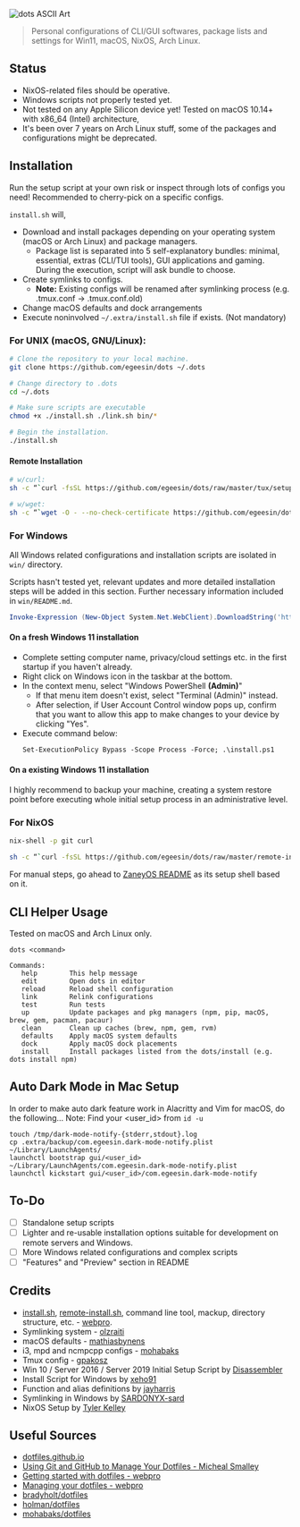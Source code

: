 ![dots ASCII Art](dots.png)

> Personal configurations of CLI/GUI softwares, package lists and settings for Win11, macOS, NixOS, Arch Linux.

## Status

- NixOS-related files should be operative.
- Windows scripts not properly tested yet.
- Not tested on any Apple Silicon device yet! Tested on macOS 10.14+ with x86_64 (Intel) architecture, 
- It's been over 7 years on Arch Linux stuff, some of the packages and configurations might be deprecated.

## Installation

Run the setup script at your own risk or inspect through lots of configs you need!
Recommended to cherry-pick on a specific configs.

`install.sh` will,

- Download and install packages depending on your operating system (macOS or Arch Linux) and package managers.
    - Package list is separated into 5 self-explanatory bundles: minimal, essential, extras (CLI/TUI tools), GUI applications and gaming. During the execution, script will ask bundle to choose.
- Create symlinks to configs.
    - **Note:** Existing configs will be renamed after symlinking process (e.g. .tmux.conf -> .tmux.conf.old)
- Change macOS defaults and dock arrangements
- Execute noninvolved `~/.extra/install.sh` file if exists. (Not mandatory)

### For UNIX (macOS, GNU/Linux):
```sh
# Clone the repository to your local machine.
git clone https://github.com/egeesin/dots ~/.dots

# Change directory to .dots
cd ~/.dots

# Make sure scripts are executable
chmod +x ./install.sh ./link.sh bin/*

# Begin the installation.
./install.sh
```
#### Remote Installation

```sh
# w/curl:
sh -c “`curl -fsSL https://github.com/egeesin/dots/raw/master/tux/setup-nix.sh`”

# w/wget:
sh -c “`wget -O - --no-check-certificate https://github.com/egeesin/dots/raw/master/install-remotely.sh`”
```

### For Windows

All Windows related configurations and installation scripts are isolated in `win/` directory.

Scripts hasn't tested yet, relevant updates and more detailed installation steps will be added in this section.
Further necessary information included in `win/README.md`.

```ps1
Invoke-Expression (New-Object System.Net.WebClient).DownloadString('https://raw.githubusercontent.com/egeesin/dots/main/install.ps1')
```

#### On a fresh Windows 11 installation

- Complete setting computer name, privacy/cloud settings etc. in the first startup if you haven't already.
- Right click on Windows icon in the taskbar at the bottom.
- In the context menu, select "Windows PowerShell **(Admin)**"
    - If that menu item doesn't exist, select "Terminal (Admin)" instead.
    - After selection, if User Account Control window pops up, confirm that you want to allow this app to make changes to your device by clicking "Yes".
- Execute command below:
    ```ps
    Set-ExecutionPolicy Bypass -Scope Process -Force; .\install.ps1
    ```

#### On a existing Windows 11 installation

I highly recommend to backup your machine, creating a system restore point before executing whole initial setup process in an administrative level.

### For NixOS
```bash
nix-shell -p git curl

sh -c “`curl -fsSL https://github.com/egeesin/dots/raw/master/remote-install.sh`”
```
For manual steps, go ahead to [ZaneyOS README](https://gitlab.com/Zaney/zaneyos#installation) as its setup shell based on it.

## CLI Helper Usage

Tested on macOS and Arch Linux only.

```
dots <command>

Commands:
   help        This help message
   edit        Open dots in editor
   reload      Reload shell configuration
   link        Relink configurations
   test        Run tests
   up          Update packages and pkg managers (npm, pip, macOS, brew, gem, pacman, pacaur)
   clean       Clean up caches (brew, npm, gem, rvm)
   defaults    Apply macOS system defaults
   dock        Apply macOS dock placements
   install     Install packages listed from the dots/install (e.g. dots install npm)
```

## Auto Dark Mode in Mac Setup

In order to make auto dark feature work in Alacritty and Vim for macOS, do the
following…
Note: Find your <user_id> from `id -u`

```
touch /tmp/dark-mode-notify-{stderr,stdout}.log
cp .extra/backup/com.egeesin.dark-mode-notify.plist ~/Library/LaunchAgents/
launchctl bootstrap gui/<user_id> ~/Library/LaunchAgents/com.egeesin.dark-mode-notify.plist
launchctl kickstart gui/<user_id>/com.egeesin.dark-mode-notify
```

## To-Do

- [ ] Standalone setup scripts
- [ ] Lighter and re-usable installation options suitable for development on remote servers and Windows.
- [ ] More Windows related configurations and complex scripts
- [ ] "Features" and "Preview" section in README

## Credits

- [install.sh](https://github.com/egeesin/dots/blob/archlinux/install.sh), [remote-install.sh](https://github.com/egeesin/dots/blob/archlinux/install.sh), command line tool, mackup, directory structure, etc. - [webpro](https://github.com/webpro/dotfiles).
- Symlinking system - [olzraiti](https://github.com/olzraiti/dotfiles)
- macOS defaults - [mathiasbynens](https://github.com/mathiasbynens/dotfiles)
- i3, mpd and ncmpcpp configs - [mohabaks](https://github.com/mohabaks/dotfiles)
- Tmux config - [gpakosz](https://github.com/gpakosz/.tmux)
- Win 10 / Server 2016 / Server 2019 Initial Setup Script by [Disassembler](https://github.com/Disassembler0/Win10-Initial-Setup-Script)
- Install Script for Windows by [xeho91](https://github.com/xeho91/.dotfiles)
- Function and alias definitions by [jayharris](https://github.com/jayharris/dotfiles-windows)
- Symlinking in Windows by [SARDONYX-sard](https://github.com/SARDONYX-sard/dotfiles/blob/main/windows/setup/symlink.ps1)
- NixOS Setup by [Tyler Kelley](https://gitlab.com/Zaney/zaneyos/)

## Useful Sources

- [dotfiles.github.io](https://dotfiles.github.io/)
- [Using Git and GitHub to Manage Your Dotfiles - Micheal Smalley](http://blog.smalleycreative.com/tutorials/using-git-and-github-to-manage-your-dotfiles/)
- [Getting started with dotfiles - webpro](https://medium.com/@webprolific/getting-started-with-dotfiles-43c3602fd789)
- [Managing your dotfiles - webpro](https://medium.com/@webprolific/managing-your-dotfiles-7d2725297304)
- [bradyholt/dotfiles](https://github.com/bradyholt/dotfiles)
- [holman/dotfiles](https://github.com/holman/dotfiles)
- [mohabaks/dotfiles](https://github.com/mohabaks/dotfiles)
